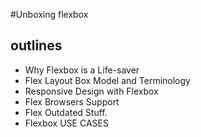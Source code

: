 #Unboxing flexbox

## outlines
- Why Flexbox is a Life-saver
- Flex Layout Box Model and Terminology
- Responsive Design with Flexbox
- Flex Browsers Support
- Flex Outdated Stuff.
- Flexbox USE CASES
